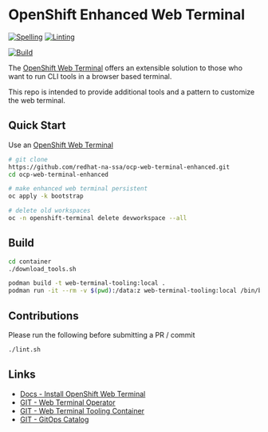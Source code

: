 # OpenShift Enhanced Web Terminal

[![Spelling](https://github.com/redhat-na-ssa/ocp-web-terminal-enhanced/actions/workflows/spellcheck.yaml/badge.svg)](https://github.com/redhat-na-ssa/ocp-web-terminal-enhanced/actions/workflows/spellcheck.yaml)
[![Linting](https://github.com/redhat-na-ssa/ocp-web-terminal-enhanced/actions/workflows/linting.yaml/badge.svg)](https://github.com/redhat-na-ssa/ocp-web-terminal-enhanced/actions/workflows/linting.yaml)

[![Build](https://github.com/redhat-na-ssa/ocp-web-terminal-enhanced/actions/workflows/build-web-terminal.yaml/badge.svg)](https://github.com/redhat-na-ssa/ocp-web-terminal-enhanced/actions/workflows/build-web-terminal.yaml)

The [OpenShift Web Terminal](https://docs.openshift.com/container-platform/4.14/web_console/web_terminal/installing-web-terminal.html) offers an extensible solution to those who want to run CLI tools in a browser based terminal.

This repo is intended to provide additional tools and a pattern to customize the web terminal.

## Quick Start

Use an [OpenShift Web Terminal](https://docs.openshift.com/container-platform/4.14/web_console/web_terminal/installing-web-terminal.html)

```sh
# git clone
https://github.com/redhat-na-ssa/ocp-web-terminal-enhanced.git
cd ocp-web-terminal-enhanced

# make enhanced web terminal persistent
oc apply -k bootstrap

# delete old workspaces
oc -n openshift-terminal delete devworkspace --all
```

## Build

```sh
cd container
./download_tools.sh

podman build -t web-terminal-tooling:local .
podman run -it --rm -v $(pwd):/data:z web-terminal-tooling:local /bin/bash
```

## Contributions

Please run the following before submitting a PR / commit

```sh
./lint.sh
```

## Links

- [Docs - Install OpenShift Web Terminal](https://docs.openshift.com/container-platform/4.12/web_console/web_terminal/installing-web-terminal.html)
- [GIT - Web Terminal Operator](https://github.com/redhat-developer/web-terminal-operator)
- [GIT - Web Terminal Tooling Container](https://github.com/redhat-developer/web-terminal-tooling)
- [GIT - GitOps Catalog](https://github.com/redhat-na-ssa/demo-ai-gitops-catalog)
